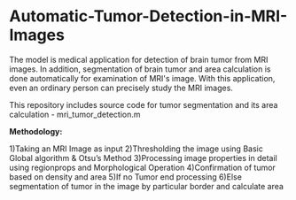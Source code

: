 # Automatic-Tumor-Detection-in-MRI-Images
The model is medical application for detection of brain tumor from MRI images. In addition, segmentation of brain tumor and area calculation is done automatically for examination of MRI's image. With this application, even an ordinary person can precisely study the MRI images.

This repository includes source code for tumor segmentation and its area calculation - mri_tumor_detection.m

**Methodology:**

1)Taking an MRI Image as input
2)Thresholding the image using Basic Global algorithm & Otsu’s Method
3)Processing image properties in detail using regionprops and Morphological Operation
4)Confirmation of tumor based on density and area
5)If no Tumor end processing
6)Else segmentation of tumor in the image by particular border and calculate area
